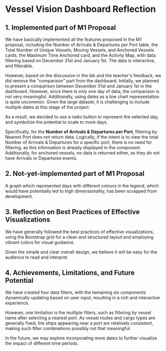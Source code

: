 # Vessel Vision Dashboard Reflection

## **1. Implemented part of M1 Proposal**

We have basically implemented all the features proposed in the M1 proposal, including the Number of Arrivals & Departures per Port table, the Total Number of Unique Vessels, Moving Vessels, and Anchored Vessels cards, the Maximum Time Anchored card, and the Activity Map, with data filtering based on December 31st and January 1st. The data is interactive, and filterable.

However, based on the discussion in the lab and the teacher's feedback, we did remove the "comparison" part from the dashboard. Initially, we planned to present a comparison between December 31st and January 1st in the dashboard. However, since there is only one day of data, the comparison is not very meaningful. Additionally, using dates as a line chart representation is quite uncommon. Given the large dataset, it is challenging to include multiple dates at this stage of the project. 

As a result, we decided to use a radio button to represent the selected day, and symbolize the potential to scale to more days.

Specifically, for the **Number of Arrivals & Departures per Port**, filtering by Nearest Port does not return data. Logically, if the intent is to view the total Number of Arrivals & Departures for a specific port, there is no need for filtering, as this information is already displayed in the component. Additionally, for anchored vessels, no data is returned either, as they do not have Arrivals or Departures events.

## **2. Not-yet-implemented part of M1 Proposal**

A graph which represented days with different colours in the legend, which would have potentially led to high dimensionality, has been scrapped from development.

## **3. Reflection on Best Practices of Effective Visualizations**

We have generally followed the best practices of effective visualizations, using the Bootstrap grid for a clean and structured layout and employing vibrant colors for visual guidance. 

Given the simple and clear overall design, we believe it will be easy for the audience to read and interpret.

## **4. Achievements, Limitations, and Future Potential**

We have created four data filters, with the remaining six components dynamically updating based on user input, resulting in a rich and interactive experience. 

However, one limitation is the multiple filters, such as filtering by vessel name after selecting a nearest port. As vessel routes and cargo types are generally fixed, the ships appearing near a port are relatively consistent, making such filter combinations possibly not that meaningful. 

In the future, we may explore incorporating more dates to further visualize the impact of different time periods.
